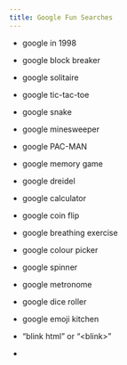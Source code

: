 ```yaml
---
title: Google Fun Searches
---
```


- google in 1998

- google block breaker
- google solitaire
- google tic-tac-toe
- google snake
- google minesweeper
- google PAC-MAN
- google memory game

- google dreidel
- google calculator
- google coin flip
- google breathing exercise
- google colour picker
- google spinner
- google metronome
- google dice roller
- google emoji kitchen

- “blink html” or “\<blink\>”
-  
